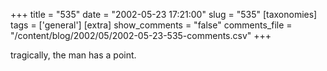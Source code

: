 +++
title = "535"
date = "2002-05-23 17:21:00"
slug = "535"
[taxonomies]
tags = ['general']
[extra]
show_comments = "false"
comments_file = "/content/blog/2002/05/2002-05-23-535-comments.csv"
+++

tragically, the man has a point.
